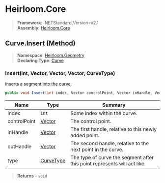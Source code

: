 # Heirloom.Core

> **Framework**: .NETStandard,Version=v2.1  
> **Assembly**: [Heirloom.Core][0]

## Curve.Insert (Method)

> **Namespace**: [Heirloom.Geometry][0]  
> **Declaring Type**: [Curve][1]

### Insert(int, Vector, Vector, Vector, CurveType)

Inserts a segment into the curve.

```cs
public void Insert(int index, Vector controlPoint, Vector inHandle, Vector outHandle, CurveType type = Cubic)
```

| Name         | Type           | Summary                                                                  |
|--------------|----------------|--------------------------------------------------------------------------|
| index        | `int`          | Some index within the curve.                                             |
| controlPoint | [Vector][2]    | The control point.                                                       |
| inHandle     | [Vector][2]    | The first handle, relative to this newly added point.                    |
| outHandle    | [Vector][2]    | The second handle, relative to the next point in the curve.              |
| type         | [CurveType][3] | The type of curve the segment after this point represents will act like. |

> **Returns** - `void`

[0]: ../../../Heirloom.Core.md
[1]: ../Curve.md
[2]: ../../Heirloom/Vector.md
[3]: ../CurveType.md
